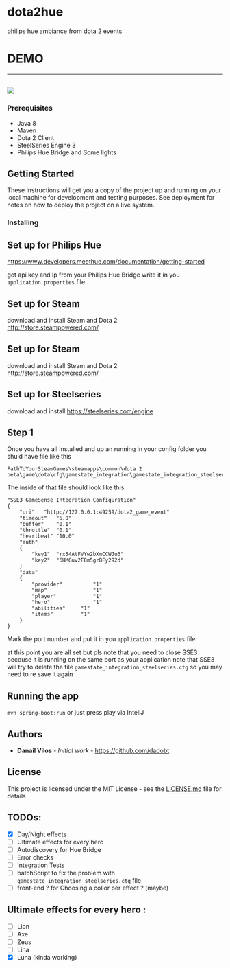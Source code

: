 # dota2hue
philips hue ambiance from dota 2 events

# DEMO
---
![](https://github.com/dadobt/dota2hue/blob/master/gifs/ezgif.com-video-to-gif.gif)
---
### Prerequisites

- Java 8 
- Maven 
- Dota 2 Client 
- SteelSeries Engine 3 
- Philips Hue Bridge and Some lights 


## Getting Started

These instructions will get you a copy of the project up and running on your local machine for development and testing purposes. See deployment for notes on how to deploy the project on a live system.


### Installing


## Set up for Philips Hue

https://www.developers.meethue.com/documentation/getting-started 

get api key and Ip from your Philips Hue Bridge write it in you `application.properties` file  

## Set up for Steam
download and install Steam and Dota 2  
http://store.steampowered.com/ 


## Set up for Steam
download and install Steam and Dota 2  
http://store.steampowered.com/ 


## Set up for Steelseries
download and install 
https://steelseries.com/engine

## Step 1

Once you have all installed and up an running in your config folder you shuld have file like this 

```
PathToYourSteamGames\steamapps\common\dota 2 beta\game\dota\cfg\gamestate_integration\gamestate_integration_steelseries.ctg
```
The inside of that file should look like this 

```
"SSE3 GameSense Integration Configuration"
{
	"uri"	"http://127.0.0.1:49259/dota2_game_event"
	"timeout"	"5.0"
	"buffer"	"0.1"
	"throttle"	"0.1"
	"heartbeat"	"10.0"
	"auth"
	{
		"key1"	"rx54AtFVYw2bXmCCWJu6"
		"key2"	"6HMGuv2F8m5grBFy292d"
	}
	"data"
	{
		"provider"			"1"
		"map"				"1"
		"player"			"1"
		"hero"				"1"
		"abilities"		"1"
		"items"			"1"
	}
}
```

Mark the port number and put it in you `application.properties` file 

at this point you are all set but pls note that you need to close SSE3 becouse it is running on the same port as your application 
note that SSE3 will try to delete the file `gamestate_integration_steelseries.ctg` so you may need to re save it again


## Running the app

`mvn spring-boot:run` or just press play via InteliJ

## Authors

* **Danail Vilos** - *Initial work* - https://github.com/dadobt


## License

This project is licensed under the MIT License - see the [LICENSE.md](LICENSE.md) file for details

## TODOs:

- [x] Day/Night effects
- [ ] Ultimate effects for every hero  
- [ ] Autodiscovery for Hue Bridge 
- [ ] Error checks
- [ ] Integration Tests
- [ ] batchScript to fix the problem with `gamestate_integration_steelseries.ctg` file
- [ ] front-end ? for Choosing a collor per effect ? (maybe)

## Ultimate effects for every hero  :
- [ ] Lion
- [ ] Axe
- [ ] Zeus
- [ ] Lina
- [x] Luna (kinda working)
